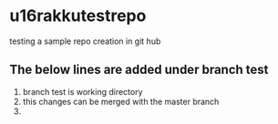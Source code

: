 # u16rakkutestrepo
testing a sample repo creation in git hub

The below lines are added under branch test
--------------------------------------------
1. branch test is working directory
2. this changes can be merged with the master branch
3.
